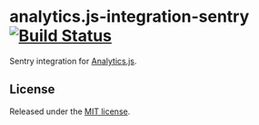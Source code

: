 # analytics.js-integration-sentry [![Build Status][ci-badge]][ci-link]

Sentry integration for [Analytics.js][].

## License

Released under the [MIT license](License.md).


[Analytics.js]: https://segment.com/docs/libraries/analytics.js/
[ci-link]: https://circleci.com/gh/segment-integrations/analytics.js-integration-sentry
[ci-badge]: https://circleci.com/gh/segment-integrations/analytics.js-integration-sentry.svg?style=svg
